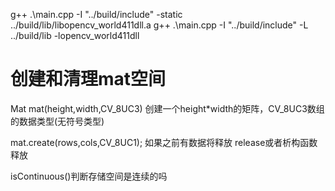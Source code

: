 g++ .\main.cpp -I "../build/include" -static ../build/lib/libopencv_world411dll.a
g++ .\main.cpp -I "../build/include" -L ../build/lib -lopencv_world411dll
# 创建和清理mat空间
Mat mat(height,width,CV_8UC3)
创建一个height*width的矩阵，CV_8UC3数组的数据类型(无符号类型)

mat.create(rows,cols,CV_8UC1);
如果之前有数据将释放
release或者析构函数释放

isContinuous()判断存储空间是连续的吗



